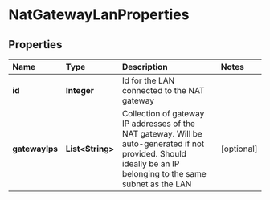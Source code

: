 # NatGatewayLanProperties

## Properties

| Name | Type | Description | Notes |
| :--- | :--- | :--- | :--- |
| **id** | **Integer** | Id for the LAN connected to the NAT gateway |  |
| **gatewayIps** | **List&lt;String&gt;** | Collection of gateway IP addresses of the NAT gateway. Will be auto-generated if not provided. Should ideally be an IP belonging to the same subnet as the LAN | \[optional\] |

